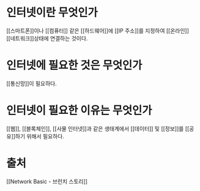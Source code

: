 # 인터넷이란 무엇인가
[[스마트폰]]이나 [[컴퓨터]] 같은 [[하드웨어]]에 [[IP 주소]]를 지정하여 [[온라인]] [[네트워크]]상태에 연결하는 것이다.
# 인터넷에 필요한 것은 무엇인가
[[통신망]]이 필요하다.
# 인터넷이 필요한 이유는 무엇인가
[[웹]], [[블록체인]], [[사물 인터넷]]과 같은 생태계에서 [[데이터]] 및 [[정보]]를 [[공유]]하기 위해서 필요하다.
# 출처
[[Network Basic - 브런치 스토리]]